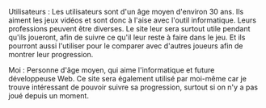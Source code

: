 Utilisateurs :
    Les utilisateurs sont d'un âge moyen d'environ 30 ans. Ils aiment les jeux vidéos et sont donc à l'aise avec l'outil informatique. Leurs professions peuvent être diverses. Le site leur sera surtout utile pendant qu'ils joueront, afin de suivre ce qu'il leur reste à faire dans le jeu. Et ils pourront aussi l'utiliser pour le comparer avec d'autres joueurs afin de montrer leur progression.

Moi : 
    Personne d'âge moyen, qui aime l'informatique et future développeuse Web. Ce site sera également utilisé par moi-même car je trouve intéressant de pouvoir suivre sa progression, surtout si on n'y a pas joué depuis un moment.
